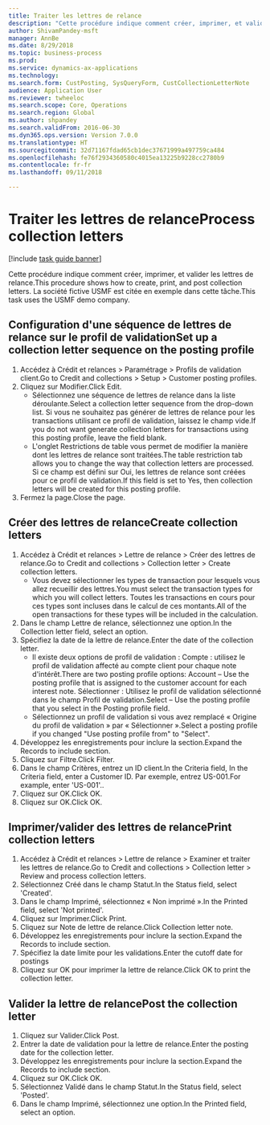 ```yaml
--- 
title: Traiter les lettres de relance
description: "Cette procédure indique comment créer, imprimer, et valider les lettres de relance."
author: ShivamPandey-msft
manager: AnnBe
ms.date: 8/29/2018
ms.topic: business-process
ms.prod: 
ms.service: dynamics-ax-applications
ms.technology: 
ms.search.form: CustPosting, SysQueryForm, CustCollectionLetterNote
audience: Application User
ms.reviewer: twheeloc
ms.search.scope: Core, Operations
ms.search.region: Global
ms.author: shpandey
ms.search.validFrom: 2016-06-30
ms.dyn365.ops.version: Version 7.0.0
ms.translationtype: HT
ms.sourcegitcommit: 32d71167fdad65cb1dec37671999a497759ca484
ms.openlocfilehash: fe76f2934360580c4015ea13225b9228cc2780b9
ms.contentlocale: fr-fr
ms.lasthandoff: 09/11/2018

---
```

# <a name="process-collection-letters"></a><span data-ttu-id="086e0-103">Traiter les lettres de relance</span><span class="sxs-lookup"><span data-stu-id="086e0-103">Process collection letters</span></span>

[!include [task guide banner](../../includes/task-guide-banner.md)]

<span data-ttu-id="086e0-104">Cette procédure indique comment créer, imprimer, et valider les lettres de relance.</span><span class="sxs-lookup"><span data-stu-id="086e0-104">This procedure shows how to create, print, and post collection letters.</span></span> <span data-ttu-id="086e0-105">La société fictive USMF est citée en exemple dans cette tâche.</span><span class="sxs-lookup"><span data-stu-id="086e0-105">This task uses the USMF demo company.</span></span>


## <a name="set-up-a-collection-letter-sequence-on-the-posting-profile"></a><span data-ttu-id="086e0-106">Configuration d'une séquence de lettres de relance sur le profil de validation</span><span class="sxs-lookup"><span data-stu-id="086e0-106">Set up a collection letter sequence on the posting profile</span></span>
1. <span data-ttu-id="086e0-107">Accédez à Crédit et relances > Paramétrage > Profils de validation client.</span><span class="sxs-lookup"><span data-stu-id="086e0-107">Go to Credit and collections > Setup > Customer posting profiles.</span></span>
2. <span data-ttu-id="086e0-108">Cliquez sur Modifier.</span><span class="sxs-lookup"><span data-stu-id="086e0-108">Click Edit.</span></span>
    * <span data-ttu-id="086e0-109">Sélectionnez une séquence de lettres de relance dans la liste déroulante.</span><span class="sxs-lookup"><span data-stu-id="086e0-109">Select a collection letter sequence from the drop-down list.</span></span> <span data-ttu-id="086e0-110">Si vous ne souhaitez pas générer de lettres de relance pour les transactions utilisant ce profil de validation, laissez le champ vide.</span><span class="sxs-lookup"><span data-stu-id="086e0-110">If you do not want generate collection letters for transactions using this posting profile, leave the field blank.</span></span>  
    * <span data-ttu-id="086e0-111">L'onglet Restrictions de table vous permet de modifier la manière dont les lettres de relance sont traitées.</span><span class="sxs-lookup"><span data-stu-id="086e0-111">The table restriction tab allows you to change the way that collection letters are processed.</span></span> <span data-ttu-id="086e0-112">Si ce champ est défini sur Oui, les lettres de relance sont créées pour ce profil de validation.</span><span class="sxs-lookup"><span data-stu-id="086e0-112">If this field is set to Yes, then collection letters will be created for this posting profile.</span></span>  
3. <span data-ttu-id="086e0-113">Fermez la page.</span><span class="sxs-lookup"><span data-stu-id="086e0-113">Close the page.</span></span>

## <a name="create-collection-letters"></a><span data-ttu-id="086e0-114">Créer des lettres de relance</span><span class="sxs-lookup"><span data-stu-id="086e0-114">Create collection letters</span></span>
1. <span data-ttu-id="086e0-115">Accédez à Crédit et relances > Lettre de relance > Créer des lettres de relance.</span><span class="sxs-lookup"><span data-stu-id="086e0-115">Go to Credit and collections > Collection letter > Create collection letters.</span></span>
    * <span data-ttu-id="086e0-116">Vous devez sélectionner les types de transaction pour lesquels vous allez recueillir des lettres.</span><span class="sxs-lookup"><span data-stu-id="086e0-116">You must select the transaction types for which you will collect letters.</span></span> <span data-ttu-id="086e0-117">Toutes les transactions en cours pour ces types sont incluses dans le calcul de ces montants.</span><span class="sxs-lookup"><span data-stu-id="086e0-117">All of the open transactions for these types will be included in the calculation.</span></span>  
2. <span data-ttu-id="086e0-118">Dans le champ Lettre de relance, sélectionnez une option.</span><span class="sxs-lookup"><span data-stu-id="086e0-118">In the Collection letter field, select an option.</span></span>
3. <span data-ttu-id="086e0-119">Spécifiez la date de la lettre de relance.</span><span class="sxs-lookup"><span data-stu-id="086e0-119">Enter the date of the collection letter.</span></span>
    * <span data-ttu-id="086e0-120">Il existe deux options de profil de validation : Compte : utilisez le profil de validation affecté au compte client pour chaque note d'intérêt.</span><span class="sxs-lookup"><span data-stu-id="086e0-120">There are two posting profile options:   Account – Use the posting profile that is assigned to the customer account for each interest note.</span></span>   <span data-ttu-id="086e0-121">Sélectionner : Utilisez le profil de validation sélectionné dans le champ Profil de validation.</span><span class="sxs-lookup"><span data-stu-id="086e0-121">Select – Use the posting profile that you select in the Posting profile field.</span></span>  
    * <span data-ttu-id="086e0-122">Sélectionnez un profil de validation si vous avez remplacé « Origine du profil de validation » par « Sélectionner ».</span><span class="sxs-lookup"><span data-stu-id="086e0-122">Select a posting profile if you changed "Use posting profile from" to "Select".</span></span>  
4. <span data-ttu-id="086e0-123">Développez les enregistrements pour inclure la section.</span><span class="sxs-lookup"><span data-stu-id="086e0-123">Expand the Records to include section.</span></span>
5. <span data-ttu-id="086e0-124">Cliquez sur Filtre.</span><span class="sxs-lookup"><span data-stu-id="086e0-124">Click Filter.</span></span>
6. <span data-ttu-id="086e0-125">Dans le champ Critères, entrez un ID client.</span><span class="sxs-lookup"><span data-stu-id="086e0-125">In the Criteria field, In the Criteria field, enter a Customer ID.</span></span> <span data-ttu-id="086e0-126">Par exemple, entrez US-001.</span><span class="sxs-lookup"><span data-stu-id="086e0-126">For example, enter 'US-001'..</span></span>
7. <span data-ttu-id="086e0-127">Cliquez sur OK.</span><span class="sxs-lookup"><span data-stu-id="086e0-127">Click OK.</span></span>
8. <span data-ttu-id="086e0-128">Cliquez sur OK.</span><span class="sxs-lookup"><span data-stu-id="086e0-128">Click OK.</span></span>

## <a name="print-collection-letters"></a><span data-ttu-id="086e0-129">Imprimer/valider des lettres de relance</span><span class="sxs-lookup"><span data-stu-id="086e0-129">Print collection letters</span></span>
1. <span data-ttu-id="086e0-130">Accédez à Crédit et relances > Lettre de relance > Examiner et traiter les lettres de relance.</span><span class="sxs-lookup"><span data-stu-id="086e0-130">Go to Credit and collections > Collection letter > Review and process collection letters.</span></span>
2. <span data-ttu-id="086e0-131">Sélectionnez Créé dans le champ Statut.</span><span class="sxs-lookup"><span data-stu-id="086e0-131">In the Status field, select 'Created'.</span></span>
3. <span data-ttu-id="086e0-132">Dans le champ Imprimé, sélectionnez « Non imprimé ».</span><span class="sxs-lookup"><span data-stu-id="086e0-132">In the Printed field, select 'Not printed'.</span></span>
4. <span data-ttu-id="086e0-133">Cliquez sur Imprimer.</span><span class="sxs-lookup"><span data-stu-id="086e0-133">Click Print.</span></span>
5. <span data-ttu-id="086e0-134">Cliquez sur Note de lettre de relance.</span><span class="sxs-lookup"><span data-stu-id="086e0-134">Click Collection letter note.</span></span>
6. <span data-ttu-id="086e0-135">Développez les enregistrements pour inclure la section.</span><span class="sxs-lookup"><span data-stu-id="086e0-135">Expand the Records to include section.</span></span>
7. <span data-ttu-id="086e0-136">Spécifiez la date limite pour les validations.</span><span class="sxs-lookup"><span data-stu-id="086e0-136">Enter the cutoff date for postings</span></span>
8. <span data-ttu-id="086e0-137">Cliquez sur OK pour imprimer la lettre de relance.</span><span class="sxs-lookup"><span data-stu-id="086e0-137">Click OK to print the collection letter.</span></span>

## <a name="post-the-collection-letter"></a><span data-ttu-id="086e0-138">Valider la lettre de relance</span><span class="sxs-lookup"><span data-stu-id="086e0-138">Post the collection letter</span></span>
1. <span data-ttu-id="086e0-139">Cliquez sur Valider.</span><span class="sxs-lookup"><span data-stu-id="086e0-139">Click Post.</span></span>
2. <span data-ttu-id="086e0-140">Entrer la date de validation pour la lettre de relance.</span><span class="sxs-lookup"><span data-stu-id="086e0-140">Enter the posting date for the collection letter.</span></span>
3. <span data-ttu-id="086e0-141">Développez les enregistrements pour inclure la section.</span><span class="sxs-lookup"><span data-stu-id="086e0-141">Expand the Records to include section.</span></span>
4. <span data-ttu-id="086e0-142">Cliquez sur OK.</span><span class="sxs-lookup"><span data-stu-id="086e0-142">Click OK.</span></span>
5. <span data-ttu-id="086e0-143">Sélectionnez Validé dans le champ Statut.</span><span class="sxs-lookup"><span data-stu-id="086e0-143">In the Status field, select 'Posted'.</span></span>
6. <span data-ttu-id="086e0-144">Dans le champ Imprimé, sélectionnez une option.</span><span class="sxs-lookup"><span data-stu-id="086e0-144">In the Printed field, select an option.</span></span>


